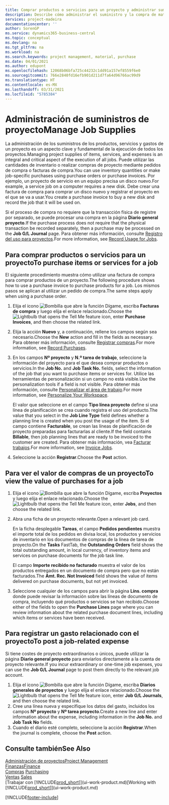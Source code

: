 ```yaml
---
title: Comprar productos o servicios para un proyecto y administrar suministros | Documentos de Microsoft
description: Describe cómo administrar el suministro y la compra de materiales y de servicios para los proyectos.
services: project-madeira
documentationcenter: ''
author: SorenGP
ms.service: dynamics365-business-central
ms.topic: conceptual
ms.devlang: na
ms.tgt_pltfrm: na
ms.workload: na
ms.search.keywords: project management, material, purchase
ms.date: 04/01/2021
ms.author: edupont
ms.openlocfilehash: 12068b06bfa725c44232c1dd91a157ef8559f6e0
ms.sourcegitcommit: 766e2840fd16efb901d211d7fa64d96766ac99d9
ms.translationtype: HT
ms.contentlocale: es-MX
ms.lasthandoff: 03/31/2021
ms.locfileid: "5785384"
---
```

# <a name="manage-job-supplies"></a><span data-ttu-id="a9884-103">Administración de suministros de proyecto</span><span class="sxs-lookup"><span data-stu-id="a9884-103">Manage Job Supplies</span></span>
<span data-ttu-id="a9884-104">La administración de los suministros de los productos, servicios y gastos de un proyecto es un aspecto clave y fundamental de la ejecución de todos los proyectos.</span><span class="sxs-lookup"><span data-stu-id="a9884-104">Managing project supplies of items, services, and expenses is an integral and critical aspect of the execution of all jobs.</span></span> <span data-ttu-id="a9884-105">Puede utilizar las cantidades de inventario o realizar compras de proyecto mediante pedidos de compra o facturas de compra.</span><span class="sxs-lookup"><span data-stu-id="a9884-105">You can use inventory quantities or make job-specific purchases using purchase orders or purchase invoices.</span></span> <span data-ttu-id="a9884-106">Por ejemplo, un proyecto de servicio en un equipo precisa un disco nuevo.</span><span class="sxs-lookup"><span data-stu-id="a9884-106">For example, a service job on a computer requires a new disk.</span></span> <span data-ttu-id="a9884-107">Debe crear una factura de compra para comprar un disco nuevo y registrar el proyecto en el que se va a usar.</span><span class="sxs-lookup"><span data-stu-id="a9884-107">You create a purchase invoice to buy a new disk and record the job that it will be used on.</span></span>

<span data-ttu-id="a9884-108">Si el proceso de compra no requiere que la transacción física de registre por separado, se puede procesar una compra en la página **Diario general proyecto**.</span><span class="sxs-lookup"><span data-stu-id="a9884-108">If the purchase process does not require that the physical transaction be recorded separately, then a purchase may be processed on the **Job G/L Journal** page.</span></span> <span data-ttu-id="a9884-109">Para obtener más información, consulte [Registro del uso para proyectos](projects-how-record-job-usage.md).</span><span class="sxs-lookup"><span data-stu-id="a9884-109">For more information, see [Record Usage for Jobs](projects-how-record-job-usage.md).</span></span>

## <a name="to-purchase-items-or-services-for-a-job"></a><span data-ttu-id="a9884-110">Para comprar productos o servicios para un proyecto</span><span class="sxs-lookup"><span data-stu-id="a9884-110">To purchase items or services for a job</span></span>
<span data-ttu-id="a9884-111">El siguiente procedimiento muestra cómo utilizar una factura de compra para comprar productos de un proyecto.</span><span class="sxs-lookup"><span data-stu-id="a9884-111">The following procedure shows how to use a purchase invoice to purchase products for a job.</span></span> <span data-ttu-id="a9884-112">Los mismos pasos se aplican al utilizar un pedido de compra.</span><span class="sxs-lookup"><span data-stu-id="a9884-112">The same steps apply when using a purchase order.</span></span>  

1. <span data-ttu-id="a9884-113">Elija el icono ![Bombilla que abre la función Dígame](media/ui-search/search_small.png "Dígame qué desea hacer"), escriba **Facturas de compra** y luego elija el enlace relacionado.</span><span class="sxs-lookup"><span data-stu-id="a9884-113">Choose the ![Lightbulb that opens the Tell Me feature](media/ui-search/search_small.png "Tell me what you want to do") icon, enter **Purchase Invoices**, and then choose the related link.</span></span>  
2. <span data-ttu-id="a9884-114">Elija la acción **Nuevo** y, a continuación, rellene los campos según sea necesario.</span><span class="sxs-lookup"><span data-stu-id="a9884-114">Choose the **New** action and fill in the fields as necessary.</span></span> <span data-ttu-id="a9884-115">Para obtener más información, consulte [Registrar compras](purchasing-how-record-purchases.md).</span><span class="sxs-lookup"><span data-stu-id="a9884-115">For more information, see [Record Purchases](purchasing-how-record-purchases.md).</span></span>
3. <span data-ttu-id="a9884-116">En los campos **Nº proyecto** y **N.º tarea de trabajo**, seleccione la información del proyecto para el que desea comprar productos o servicios.</span><span class="sxs-lookup"><span data-stu-id="a9884-116">In the **Job No.** and **Job Task No.** fields, select the information of the job that you want to purchase items or services for.</span></span> <span data-ttu-id="a9884-117">Utilice las herramientas de personalización si un campo no está visible.</span><span class="sxs-lookup"><span data-stu-id="a9884-117">Use the personalization tools if a field is not visible.</span></span> <span data-ttu-id="a9884-118">Para obtener más información, consulte [Personalizar el área de trabajo](ui-personalization-user.md).</span><span class="sxs-lookup"><span data-stu-id="a9884-118">For more information, see [Personalize Your Workspace](ui-personalization-user.md).</span></span>

    <span data-ttu-id="a9884-119">El valor que seleccione en el campo **Tipo línea proyecto** define si una línea de planificación se crea cuando registra el uso del producto.</span><span class="sxs-lookup"><span data-stu-id="a9884-119">The value that you select in the **Job Line Type** field defines whether a planning line is created when you post the usage of the item.</span></span> <span data-ttu-id="a9884-120">Si el campo contiene **Facturable**, se crean las líneas de planificación de proyecto preparadas para facturarlas al cliente.</span><span class="sxs-lookup"><span data-stu-id="a9884-120">If the field contains **Billable**, then job planning lines that are ready to be invoiced to the customer are created.</span></span> <span data-ttu-id="a9884-121">Para obtener más información, vea [Facturar trabajos](projects-how-invoice-jobs.md).</span><span class="sxs-lookup"><span data-stu-id="a9884-121">For more information, see [Invoice Jobs](projects-how-invoice-jobs.md).</span></span>
4. <span data-ttu-id="a9884-122">Seleccione la acción **Registrar**.</span><span class="sxs-lookup"><span data-stu-id="a9884-122">Choose the **Post** action.</span></span>

## <a name="to-view-the-value-of-purchases-for-a-job"></a><span data-ttu-id="a9884-123">Para ver el valor de compras de un proyecto</span><span class="sxs-lookup"><span data-stu-id="a9884-123">To view the value of purchases for a job</span></span>
1. <span data-ttu-id="a9884-124">Elija el icono ![Bombilla que abre la función Dígame](media/ui-search/search_small.png "Dígame qué desea hacer"), escriba **Proyectos** y luego elija el enlace relacionado.</span><span class="sxs-lookup"><span data-stu-id="a9884-124">Choose the ![Lightbulb that opens the Tell Me feature](media/ui-search/search_small.png "Tell me what you want to do") icon, enter **Jobs**, and then choose the related link.</span></span>
2. <span data-ttu-id="a9884-125">Abra una ficha de un proyecto relevante.</span><span class="sxs-lookup"><span data-stu-id="a9884-125">Open a relevant job card.</span></span>

    <span data-ttu-id="a9884-126">En la ficha desplegable **Tareas**, el campo **Pedidos pendientes** muestra el importe total de los pedidos en divisa local, los productos y servicios de inventario en los documentos de compras de la línea de tarea de proyecto.</span><span class="sxs-lookup"><span data-stu-id="a9884-126">On the **Tasks** FastTab, the **Outstanding Orders** field shows the total outstanding amount, in local currency, of inventory items and services on purchase documents for the job task line.</span></span>  

    <span data-ttu-id="a9884-127">El campo **Importe recibido no facturado** muestra el valor de los productos entregados en un documento de compra pero que no están facturados.</span><span class="sxs-lookup"><span data-stu-id="a9884-127">The **Amt. Rec. Not Invoiced** field shows the value of items delivered on purchase documents, but not yet invoiced.</span></span>  
3. <span data-ttu-id="a9884-128">Seleccione cualquier de los campos para abrir la página **Líns. compra** donde puede revisar la información sobre las líneas de documento de compra, incluyendo qué productos o servicios se han recibido.</span><span class="sxs-lookup"><span data-stu-id="a9884-128">Choose either of the fields to open the **Purchase Lines** page where you can review information about the related purchase document lines, including which items or services have been received.</span></span>

## <a name="to-post-a-job-related-expense"></a><span data-ttu-id="a9884-129">Para registrar un gasto relacionado con el proyecto</span><span class="sxs-lookup"><span data-stu-id="a9884-129">To post a job-related expense</span></span>
<span data-ttu-id="a9884-130">Si tiene costes de proyecto extraordinarios o únicos, puede utilizar la página **Diario general proyecto** para enviarlos directamente a la cuenta de proyecto relevante.</span><span class="sxs-lookup"><span data-stu-id="a9884-130">If you incur extraordinary or one-time job expenses, you can use the **Job G/L Journal** page to post them directly to the relevant job account.</span></span>

1. <span data-ttu-id="a9884-131">Elija el icono ![Bombilla que abre la función Dígame](media/ui-search/search_small.png "Dígame qué desea hacer"), escriba **Diarios generales de proyectos** y luego elija el enlace relacionado.</span><span class="sxs-lookup"><span data-stu-id="a9884-131">Choose the ![Lightbulb that opens the Tell Me feature](media/ui-search/search_small.png "Tell me what you want to do") icon, enter **Job G/L Journals**, and then choose the related link.</span></span>  
2. <span data-ttu-id="a9884-132">Cree una línea nueva y especifique los datos del gasto, incluidos los campos **Nº proyecto** y **Nº tarea proyecto**.</span><span class="sxs-lookup"><span data-stu-id="a9884-132">Create a new line and enter information about the expense, including information in the **Job No.** and **Job Task No** fields.</span></span>  
3. <span data-ttu-id="a9884-133">Cuando el diario esté completo, seleccione la acción **Registrar**.</span><span class="sxs-lookup"><span data-stu-id="a9884-133">When the journal is complete, choose the **Post** action.</span></span>

## <a name="see-also"></a><span data-ttu-id="a9884-134">Consulte también</span><span class="sxs-lookup"><span data-stu-id="a9884-134">See Also</span></span>
[<span data-ttu-id="a9884-135">Administración de proyectos</span><span class="sxs-lookup"><span data-stu-id="a9884-135">Project Management</span></span>](projects-manage-projects.md)  
[<span data-ttu-id="a9884-136">Finanzas</span><span class="sxs-lookup"><span data-stu-id="a9884-136">Finance</span></span>](finance.md)  
<span data-ttu-id="a9884-137">[Compras](purchasing-manage-purchasing.md)       </span><span class="sxs-lookup"><span data-stu-id="a9884-137">[Purchasing](purchasing-manage-purchasing.md)       </span></span>  
<span data-ttu-id="a9884-138">[Ventas](sales-manage-sales.md)    </span><span class="sxs-lookup"><span data-stu-id="a9884-138">[Sales](sales-manage-sales.md)    </span></span>  
<span data-ttu-id="a9884-139">[Trabajar con [!INCLUDE[prod_short](includes/prod_short.md)]](ui-work-product.md)</span><span class="sxs-lookup"><span data-stu-id="a9884-139">[Working with [!INCLUDE[prod_short](includes/prod_short.md)]](ui-work-product.md)</span></span>  


[!INCLUDE[footer-include](includes/footer-banner.md)]